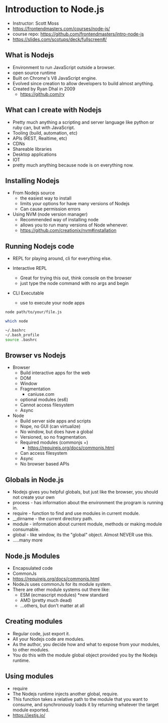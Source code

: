 # Introduction to Node.js

* Instructor: Scott Moss
* <https://frontendmasters.com/courses/node-js/>
* course repo: <https://github.com/frontendmasters/intro-node-js>
* <https://slides.com/scotups/deck/fullscreen#/>

## What is Nodejs

* Environment to run JavaScript outside a browser.
* open source runtime
* Built on Chrome's V8 JavaScript engine.
* Evolved since creation to allow developers to build almost anything.
* Created by Ryan Dhal in 2009
  * <https://github.com/ry>

## What can I create with Nodejs

* Pretty much anything a scripting and server language like python or ruby can, but with JavaScript.
* Tooling (build, automation, etc)
* APIs (REST, Realtime, etc)
* CDNs
* Shareable libraries
* Desktop applications
* IOT
* pretty much anything because node is on everything now.

## Installing Nodejs

* From Nodejs source
  * the easiest way to install
  * limits your options for have many versions of Nodejs
  * Can cause permission errors
* Using NVM (node version manager)
  * Recommended way of installing node
  * allows you to run many versions of Node whenever.
  * <https://github.com/creationix/nvm#installation>

## Running Nodejs code

* REPL for playing around, cli for everything else.

* Interactive REPL
  * Great for trying this out, think console on the browser
  * just type the node command with no args and begin
* CLI Executable
  * use to execute your node apps

```bash
node path/to/your/file.js
```

```bash
which node
```

```bash
~/.bashrc
~/.bash_profile
source .bashrc
```

## Browser vs Nodejs

* Browser
  * Build interactive apps for the web
  * DOM
  * Window
  * Fragmentation
    * caniuse.com
  * optional modules (es6)
  * Cannot access filesystem
  * Async
* Node
  * Build server side apps and scripts
  * Nope, no GUI (can virtualize)
  * No window, but does have a global
  * Versioned, so no fragmentation.
  * Required modules (commonjs +)
    * <https://requirejs.org/docs/commonjs.html>
  * Can access filesystem
  * Async
  * No browser based APIs

## Globals in Node.js

* Nodejs gives you helpful globals, but just like the browser, you should not create your own
* process - has information about the environment the program is running in.
* require - function to find and use modules in current module.
* __dirname - the current directory path.
* module - information about current module, methods or making module consumable.
* global - like window, its the "global" object. Almost NEVER use this.
* .....many more

## Node.js Modules

* Encapsulated code
* CommonJs
* <https://requirejs.org/docs/commonjs.html>
* NodeJs uses commonJs for its module system.
* There are other module systems out there like:
  * ESM (ecmascript modules) *new standard
  * AMD (pretty much dead)
  * ...others, but don't matter at all

## Creating modules

* Regular code, just export it.
* All your Nodejs code are modules.
* As the author, you decide how and what to expose from your modules, to other modules.
* You do this with the module global object provided you by the Nodejs runtime.

## Using modules

* require
* The Nodejs runtime injects another global, require.
* This function takes a relative path to the module that you want to consume, and synchronously loads it by returning whatever the target module exported.
* <https://jestjs.io/>
